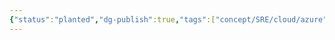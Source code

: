 ```yaml
---
{"status":"planted","dg-publish":true,"tags":["concept/SRE/cloud/azure"],"type":"term","definition":"Access management for cloud resources is a critical function for any organization that is using the cloud. Azure role-based access control (Azure RBAC) helps you manage who has access to Azure resources, what they can do with those resources, and what areas they have access to.","aliases":["RBAC"],"ms-learn-url":"https://learn.microsoft.com/en-us/azure/role-based-access-control/overview","creation_date":"2024-05-02 18:40","permalink":"/concepts/azure-role-based-access-control/","dgPassFrontmatter":true}
---
```


